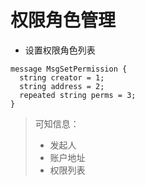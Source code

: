 # 权限角色管理

- 设置权限角色列表

```
message MsgSetPermission {
  string creator = 1;
  string address = 2;
  repeated string perms = 3;
}
```

> 可知信息：
>
> - 发起人
> - 账户地址
> - 权限列表